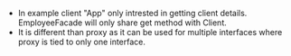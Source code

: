 - In example client "App" only intrested in getting client details. EmployeeFacade will only share get method with Client.  
- It is different than proxy as it can be used for multiple interfaces where proxy is tied to only one interface. 